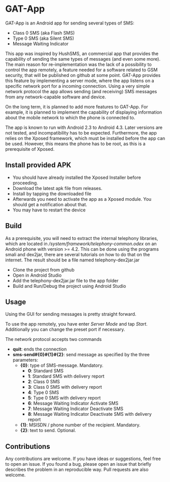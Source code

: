 # GAT-App
GAT-App is an Android app for sending several types of SMS:

* Class 0 SMS (aka Flash SMS)
* Type 0 SMS (aka Silent SMS)
* Message Waiting Indicator

This app was inspired by HushSMS, an commercial app that provides the capability of sending the same types of messages (and even some more).
The main reason for re-implementation was the lack of a possibility to control the app remotely, a feature needed for a software related to GSM security, that will be published on github at some point. GAT-App provides this feature by implementing a server mode, where the app listens on a specific network port for a incoming connection. Using a very simple network protocol the app allows sending (and receiving) SMS messages from any network-capable software and device.

On the long term, it is planned to add more features to GAT-App. For example, it is planned to implement the capability of displaying information about the mobile network to which the phone is connected to.

The app is known to run with Android 2.3 to Android 4.3. Later versions are not tested, and incompatibility has to be expected.
Furthermore, the app relies on the Xposed framework, which must be installed before the app can be used. However, this means the phone has to be root, as this is a prerequisite of Xposed.

## Install provided APK

* You should have already installed the Xposed Installer before proceeding.
* Download the latest apk file from releases.
* Install by tapping the downloaded file
* Afterwards you need to activate the app as a Xposed module. You should get a notification about that.
* You may have to restart the device

## Build

As a prerequisite, you will need to extract the internal telephony libraries, which are located in _/system/framework/telephony-common.odex_ on an Android phone with version >= 4.2.
This can be done using the programs smali and dex2jar, there are several tutorials on how to do that on the internet. The result should be a file named telephony-dex2jar.jar

* Clone the project from github
* Open in Android Studio
* Add the telephony-dex2jar.jar file to the app folder
* Build and Run/Debug the project using Android Studio

## Usage

Using the GUI for sending messages is pretty straight forward.

To use the app remotely, you have enter _Server Mode_ and tap _Start_. Additionally you can change the preset port if necessary.

The network protocol accepts two commands

* **quit**: ends the connection
* **sms-send#{0}#{1}#{2}**: send message as specified by the three parameters:
    * **{0}**: type of SMS-message. Mandatory.
        * **0**: Standard SMS
        * **1**: Standard SMS with delivery report
        * **2**: Class 0 SMS
        * **3**: Class 0 SMS with delivery report
        * **4**: Type 0 SMS
        * **5**: Type 0 SMS with delivery report
        * **6**: Message Waiting Indicator Activate SMS
        * **7**: Message Waiting Indicator Deactivate SMS
        * **8**: Message Waiting Indicator Deactivate SMS with delivery report
    * **{1}**: MSISDN / phone number of the recipient. Mandatory.
    * **{2}**: text to send. Optional.

## Contributions

Any contributions are welcome.
If you have ideas or suggestions, feel free to open an issue. If you found a bug, please open an issue that briefly describes the problem in an reproducible way. Pull requests are also welcome.
